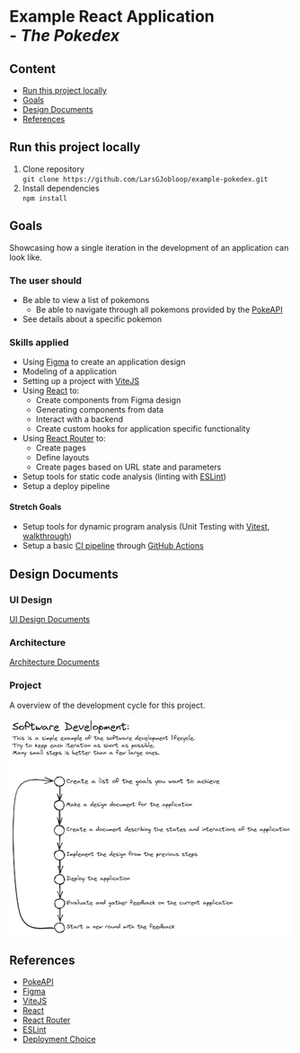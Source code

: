 # Example React Application<br>*- The Pokedex*

## Content

- [Run this project locally](#run-this-project-locally)
- [Goals](#goals)
- [Design Documents](#design-documents)
- [References](#references)

## Run this project locally

1. Clone repository<br> ```git clone https://github.com/LarsGJobloop/example-pokedex.git```
2. Install dependencies<br>```npm install```

## Goals

Showcasing how a single iteration in the development of an application can look like.

### The user should

- Be able to view a list of pokemons
  - Be able to navigate through all pokemons provided by the [PokeAPI](https://pokeapi.co/)
- See details about a specific pokemon

### Skills applied

- Using [Figma](https://www.figma.com/) to create an application design
- Modeling of a application
- Setting up a project with [ViteJS](https://vitejs.dev/)
- Using [React](https://react.dev/) to:
  - Create components from Figma design
  - Generating components from data
  - Interact with a backend
  - Create custom hooks for application specific functionality
- Using [React Router](https://reactrouter.com/) to:
  - Create pages
  - Define layouts
  - Create pages based on URL state and parameters
- Setup tools for static code analysis (linting with [ESLint](https://eslint.org/))
- Setup a deploy pipeline

#### Stretch Goals

- Setup tools for dynamic program analysis (Unit Testing with [Vitest](https://vitest.dev/), [walkthrough](https://www.robinwieruch.de/vitest-react-testing-library/))
- Setup a basic [CI pipeline](https://www.redhat.com/en/topics/devops/what-cicd-pipeline) through [GitHub Actions](https://docs.github.com/en/actions/quickstart)

## Design Documents

### UI Design

[UI Design Documents](./docs/ui-design/ui-design.md)

### Architecture

[Architecture Documents](./docs/architecture/application-architecture.md)

### Project

A overview of the development cycle for this project.

![Project Design Cycle](./docs/development-cycle-2023-07-31-1058.png)

## References

- [PokeAPI](https://pokeapi.co/)
- [Figma](https://www.figma.com/)
- [ViteJS](https://vitejs.dev/)
- [React](https://react.dev/)
- [React Router](https://reactrouter.com/)
- [ESLint](https://eslint.org/)
- [Deployment Choice]()